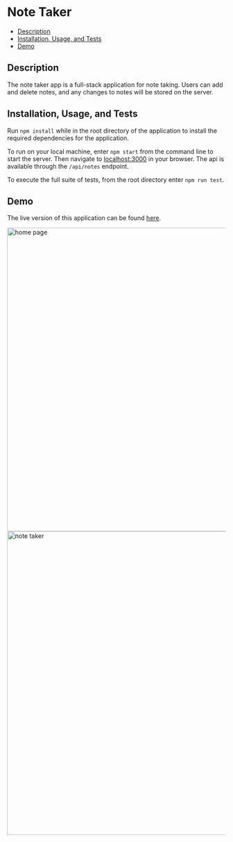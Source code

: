 # Note Taker 

- [Description](#description)
- [Installation, Usage, and Tests](#installation-usage-and-tests)
- [Demo](#demo)

## Description

The note taker app is a full-stack application for note taking. Users can add and delete notes, and any changes to notes will be stored on the server.

## Installation, Usage, and Tests

Run `npm install` while in the root directory of the application to install the required dependencies for the application.

To run on your local machine, enter `npm start` from the command line to start the server. Then navigate to [localhost:3000](http://localhost:3000/) in your browser. The api is available through the `/api/notes` endpoint. 

To execute the full suite of tests, from the root directory enter `npm run test`.

## Demo

The live version of this application can be found [here](https://kb-note-taker-app.herokuapp.com/).

<img width="700" alt="home page" src="https://user-images.githubusercontent.com/80425583/131205431-cac3c2d9-951f-4f79-b1b0-2b3316bda470.png">

<img width="700" alt="note taker" src="https://user-images.githubusercontent.com/80425583/131205442-7e7f4449-ee3a-45ef-8e95-f3f6eb350fb5.png">

